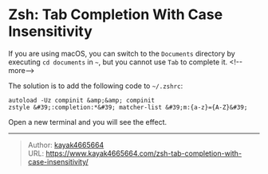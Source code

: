 # Zsh: Tab Completion With Case Insensitivity

If you are using macOS, you can switch to the `Documents` directory by executing `cd documents` in `~`, but you cannot use `Tab` to complete it.
&lt;!--more--&gt;

The solution is to add the following code to `~/.zshrc`:
```shell
autoload -Uz compinit &amp;&amp; compinit
zstyle &#39;:completion:*&#39; matcher-list &#39;m:{a-z}={A-Z}&#39;
```

Open a new terminal and you will see the effect.

---

> Author: [kayak4665664](https://github.com/kayak4665664)  
> URL: https://www.kayak4665664.com/zsh-tab-completion-with-case-insensitivity/  

